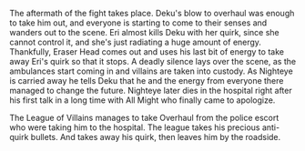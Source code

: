 The aftermath of the fight takes place. Deku's blow to overhaul was enough to take him out, and everyone is starting to come to their senses and wanders out to the scene. Eri almost kills Deku with her quirk, since she cannot control it, and she's just radiating a huge amount of energy. Thankfully, Eraser Head comes out and uses his last bit of energy to take away Eri's quirk so that it stops. A deadly silence lays over the scene, as the ambulances start coming in and villains are taken into custody. As Nighteye is carried away he tells Deku that he and the energy from everyone there managed to change the future. Nighteye later dies in the hospital right after his first talk in a long time with All Might who finally came to apologize. 

The League of Villains manages to take Overhaul from the police escort who were taking him to the hospital. The league takes his precious anti-quirk bullets. And takes away his quirk, then leaves him by the roadside.